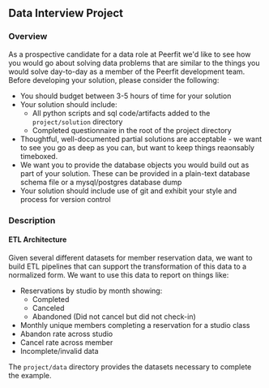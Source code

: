 ## Data Interview Project

### Overview

As a prospective candidate for a data role at Peerfit we'd like to see how you would go about solving data problems that are similar to the things you would solve day-to-day as a member of the Peerfit development team.
Before developing your solution, please consider the following:
- You should budget between 3-5 hours of time for your solution
- Your solution should include:
  - All python scripts and sql code/artifacts added to the `project/solution` directory
  - Completed questionnaire in the root of the project directory
- Thoughtful, well-documented partial solutions are acceptable - we want to see you go as deep as you can, but want to keep things reaonsably timeboxed.
- We want you to provide the database objects you would build out as part of your solution. These can be provided in a plain-text database schema file or a mysql/postgres database dump
- Your solution should include use of git and exhibit your style and process for version control

### Description
#### ETL Architecture

Given several different datasets for member reservation data, we want to build ETL pipelines that can support the transformation of this data to a normalized form. We want to use this data to report on things like:
- Reservations by studio by month showing:
  - Completed
  - Canceled
  - Abandoned (Did not cancel but did not check-in)
- Monthly unique members completing a reservation for a studio class
- Abandon rate across studio
- Cancel rate across member
- Incomplete/invalid data

The `project/data` directory provides the datasets necessary to complete the example.

